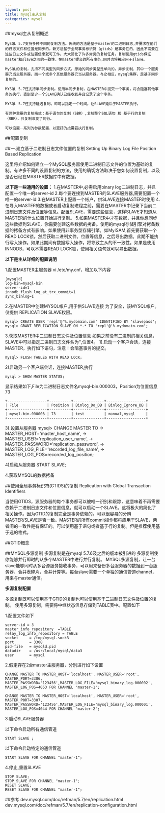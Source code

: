 ```yaml
---
layout: post
title: mysql主从复制
categories: mysql
---
```


##mysql主从复制概述

    MySQL 5.7支持多种不同的复制方法。传统的方法是基于master的二进制日志,并要求在他们的日志文件和位置是同步的。新方法基于全局事务标识符（gtids）是事务性的，因此不需要在这些日志文件或位置信息就可工作，大大简化了许多常见的复制任务。复制使用gtids保证master和slave之间的一致性，在master提交的所有事务,同时也将被应用于slave。

    MySQL的复制，支持不同类型的同步方式。原始的同步类型是单向的，异步复制，其中一个服务器充当主服务器，而一个或多个其他服务器充当从服务器。与之相反，mysql集群，是基于同步复制的。

    MYSQL 5.7还支持半同步复制。使用半同步复制，在MASTER中提交一个事务，将会阻塞其他事务的执行，直到至少一个SLAVE确认已经收到并且记录了这个事务。

    MYSQL 5.7还支持延迟复制。即可以指定一个时间，让SLAVE延后于MASTER执行。

    有两种重要的复制格式：基于语句的复制（SBR）,复制整个SQL语句 和 基于行的复制（RBR），只复制改变了的行。

    可以设置一系列的参数配置，以更好的按需要执行复制。


##配置复制

##一.建立基于二进制日志文件位置的复制
Setting Up Binary Log File Position Based Replication

这里将介绍如何建立一个MySQL服务器使用二进制日志文件的位置为基础的复制。有许多不同的设置复制的方法，使用的确切方法取决于您如何设置复制，以及是否已经在MASTER数据库中有数据。

**以下是一些通用的设置：**
1.在MASTER中,必需启用binary log二进制日志，并且配置一个唯一的server-id
2.每个要连接到MASTER的SLAVE服务器,需要配置一个唯一的server-id
3.在MASTER上配置一个帐户，供SLAVE连接MASTER时使用
4.在导入MASTER的数据或者启动复制进程之前，需要在MASTER中记录下当前二进制日志文件及位置等信息。配置SLAVE，需要这些信息，这样SLAVE才知道从MASTER的什么位置开始进行复制。
5.如果MASTER中才在数据，并且你想同步这些数据到SLAVE，你需要创建这些数据的拷备。使用的mysql存储引擎对拷备数据的拷备方式有影响。如果使用非事务型存储引擎，如MyISAM,首先要获取一个READ LOCK锁，然后获取二进制文件，位置等信息，之后导出数据。此期不能执行写入操作。如果此期间有数据写入操作，将导致主从的不一致性。如果是使用INNODB，可以不需要READ LOCK锁，使用相关语句就可以导出数据。

**以下是主从详细的配置说明**

1.配置MASTER主服务器
vi /etc/my.cnf，增加以下内容
```
[mysqld]
log-bin=mysql-bin
server-id=1
innodb_flush_log_at_trx_commit=1
sync_binlog=1
```

2.在MASTER中创建MYSQL帐户,用于供SLAVE连接
为了安全，该MYSQL帐户，仅提供 REPLICATION SLAVE权限。
```
mysql> CREATE USER 'repl'@'%.mydomain.com' IDENTIFIED BY 'slavepass';
mysql> GRANT REPLICATION SLAVE ON *.* TO 'repl'@'%.mydomain.com';
```

3.获取MASTER中二进制日志文件及位置信息
如果之前没有二进制的相关信息，SLAVE中可以指定二进制日志文件名为'',位置4。
1).启动一个客户会话，连接MASTER，执行如下语句，注意！会阻塞事务的提交。
```
mysql> FLUSH TABLES WITH READ LOCK;
```
2)启动另一个客户端会话，连接MASTER,执行
```
mysql > SHOW MASTER STATUS;
```
显示结果如下,File为二进制日志文件名mysql-bin.000003，Position为位置信息73
```
+------------------+----------+--------------+------------------+
| File             | Position | Binlog_Do_DB | Binlog_Ignore_DB |
+------------------+----------+--------------+------------------+
| mysql-bin.000003 | 73       | test         | manual,mysql     |
+------------------+----------+--------------+------------------+
```

3).设置从服务器
mysql> CHANGE MASTER TO
    ->     MASTER_HOST='master_host_name',
    ->     MASTER_USER='replication_user_name',
    ->     MASTER_PASSWORD='replication_password',
    ->     MASTER_LOG_FILE='recorded_log_file_name',
    ->     MASTER_LOG_POS=recorded_log_position;
	
	
4)启动从服务器
START SLAVE;

4.获取MYSQL的数据拷备


##使用全局事务标识符(GTIDS)的复制
Replication with Global Transaction Identifiers

当使用GTIDS，源服务器的每个事务都可以被唯一识别和跟踪，这意味着不再需要依赖于二进制日志文件和位置信息，就可以启动一个SLAVE。这将极大的简化了相关操作。因为GTID的复制完全是事务依赖的。可以很容易的分辨MASTER/SLAVE是否一致。MASTER的所有commit操作都将应用于SLAVE，两者间的一致性是有保证的。可以使用基于语句或者基于行的复制。但是推荐使用基于选的格式。


##GTID概念




##MYSQL多源复制
多源复制是在mysql 5.7.6及之后的版本被引进的
多源复制使你能够并行即时的从多个MASTER中进行并行复制。
MYSQL多源复制，让一台slave能够同时从多台源服务接收事务，可以用来备份多台服务器的数据到一台服务器，合并表碎片，合并计算等。每台slave需要一个单独的通信管道channel，用来与master通信。

**多源复制配置**

多源复制既可以使用基于GTID的复制也可以使用基于二进制日志文件及位置的复制。
使用多源复制，需要将中继状态信息存储到TABLE表中。配置如下

1.配置文件如下
```
server-id = 3
master_info_repository  =TABLE
relay_log_info_repository = TABLE
socket     = /tmp/mysql.sock3
port       = 3308
pid-file   = mysqld.pid
datadir    = /usr/local/mysql/data3
user       = mysql
```

2.假定存在2台master主服务器，分别进行如下设置
```
CHANGE MASTER TO MASTER_HOST='localhost', MASTER_USER='root', MASTER_PORT=3306, MASTER_PASSWORD='123456',MASTER_LOG_FILE='mysql_binary_log.000002', MASTER_LOG_POS=4053 FOR CHANNEL 'master-1';

CHANGE MASTER TO MASTER_HOST='localhost', MASTER_USER='root', MASTER_PORT=3307, MASTER_PASSWORD='123456',MASTER_LOG_FILE='mysql_binary_log.000001', MASTER_LOG_POS=4044 FOR CHANNEL 'master-2';
```

3.启动SLAVE服务器

以下命令启动所有通信管道
```
START SLAVE ;
```
以下命令启动特定的通信管道
```
START SLAVE FOR CHANNEL "master-1";
```

4.停止,重置SLAVE
```
STOP SLAVE;
STOP SLAVE FOR CHANNEL "master-1";
RESET SLAVE;
RESET SLAVE FOR CHANNEL "master-1";
```



##参考
dev.mysql.com/doc/refman/5.7/en/replication.html
dev.mysql.com/doc/refman/5.7/en/replication-configuration.html


